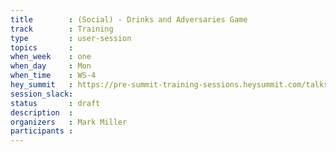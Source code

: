 ```yaml
---
title        : (Social) - Drinks and Adversaries Game
track        : Training
type         : user-session
topics       :
when_week    : one
when_day     : Mon
when_time    : WS-4
hey_summit   : https://pre-summit-training-sessions.heysummit.com/talks/social-drinks-and-adversaries/
session_slack:
status       : draft
description  :
organizers   : Mark Miller
participants :
---
```


<!--(add intro)

## WHY

(...)

## What

(...)

## Outcomes

(...)

## References

(...)


## Previous-->
